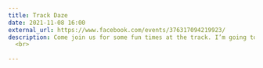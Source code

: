 ```yaml
---
title: Track Daze
date: 2021-11-08 16:00
external_url: https://www.facebook.com/events/376317094219923/
description: Come join us for some fun times at the track. I’m going to be running some different lengths & speeds with Jessica Clark. Come on out & run at your own pace. I’ll be free to answer your questions as best as I can. We’re usually running 3mi of warmup/cooldown on either side of the workouts.  Hope to see you all soon!<br>
  <br>
  
---
```

